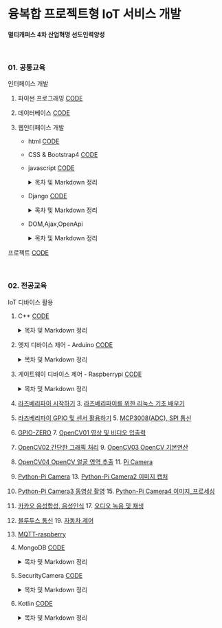 # 융복합 프로젝트형 IoT 서비스 개발

**멀티캐퍼스 4차 산업혁명 선도인력양성**

<br>

### 01. 공통교육

인터페이스 개발

1.  파이썬 프로그래밍 [CODE](https://github.com/cooluks2/iot/tree/master/01.Interface/01_python)

2.  데이터베이스 [CODE](https://github.com/cooluks2/iot/tree/master/01.Interface/02_mariadb)

3.  웹인터페이스 개발

    -   html [CODE](https://github.com/cooluks2/iot/tree/master/01.Interface/03_webclient/html)

    -   CSS & Bootstrap4 [CODE](https://github.com/cooluks2/iot/tree/master/01.Interface/03_webclient/bt4)

    -   javascript [CODE](https://github.com/cooluks2/iot/tree/master/01.Interface/03_webclient/javascript)

        <details markdown="1">
        <summary>목차 및 Markdown 정리</summary>
        <!--summary 아래 빈칸 공백 두고 내용을 적는공간-->
        
        1.  [자바스크립트](https://github.com/cooluks2/iot/blob/master/01.Interface/03_webclient/javascriptMD/00.자바스크립트.md)

        2.  [데이터_타입](https://github.com/cooluks2/iot/blob/master/01.Interface/03_webclient/javascriptMD/01.데이터_타입.md)

        3.  [변수](https://github.com/cooluks2/iot/blob/master/01.Interface/03_webclient/javascriptMD/02.변수.md)

        4.  [타입_변환](https://github.com/cooluks2/iot/blob/master/01.Interface/03_webclient/javascriptMD/03.타입_변환.md)

        5.  [기본_연산자](https://github.com/cooluks2/iot/blob/master/01.Interface/03_webclient/javascriptMD/04.기본_연산자.md)

        6.  [비교_연산자](https://github.com/cooluks2/iot/blob/master/01.Interface/03_webclient/javascriptMD/05.비교_연산자.md)

        7.  [조건문](https://github.com/cooluks2/iot/blob/master/01.Interface/03_webclient/javascriptMD/06.조건문.md)

        8.  [반복문](https://github.com/cooluks2/iot/blob/master/01.Interface/03_webclient/javascriptMD/07.반복문.md)

        9.  [예외처리](https://github.com/cooluks2/iot/blob/master/01.Interface/03_webclient/javascriptMD/08.예외처리.md)

        10.  [배열](https://github.com/cooluks2/iot/blob/master/01.Interface/03_webclient/javascriptMD/09.배열.md)

        11.  [함수](https://github.com/cooluks2/iot/blob/master/01.Interface/03_webclient/javascriptMD/10.함수.md)

        12.  [객체](https://github.com/cooluks2/iot/blob/master/01.Interface/03_webclient/javascriptMD/11.객체.md)

        13.  [클래스](https://github.com/cooluks2/iot/blob/master/01.Interface/03_webclient/javascriptMD/12.클래스.md)

        14.  [클래스ES6](https://github.com/cooluks2/iot/blob/master/01.Interface/03_webclient/javascriptMD/13.클래스_ES6.md)

        </details>

    -   Django [CODE](https://github.com/cooluks2/iot/tree/master/01.Interface/04_django)

        <details markdown="1">
        <summary>목차 및 Markdown 정리</summary>
        <!--summary 아래 빈칸 공백 두고 내용을 적는공간-->
        
        1. [HTTP 프로토콜](https://github.com/cooluks2/iot/blob/master/01.Interface/04_django/00_HTTP_프로토콜.md)

        2. [Django 프로젝트 만들기](https://github.com/cooluks2/iot/blob/master/01.Interface/04_django/01_Django_프로젝트_만들기.md)

        3. [실전 프로그램 개발-Bookmark 앱](https://github.com/cooluks2/iot/blob/master/01.Interface/04_django/02_실전_프로그램_개발-Bookmark_앱.md)

        4. [실전 프로그램 개발-Blog 앱](https://github.com/cooluks2/iot/blob/master/01.Interface/04_django/03_실전_프로그램_개발-Blog_앱.md)

        5. [프로젝트 첫 페이지 만들기](https://github.com/cooluks2/iot/blob/master/01.Interface/04_django/04_프로젝트_첫_페이지_만들기.md)

        6. [기존 앱 개선하기-Bookmark 앱,Blog 앱](https://github.com/cooluks2/iot/blob/master/01.Interface/04_django/05_기존_앱_개선하기-Bookmark_앱%2CBlog_앱.md)

        7. [Blog 앱 확장-Tag 달기](https://github.com/cooluks2/iot/blob/master/01.Interface/04_django/06_Blog_앱_확장-Tag_달기.md)

        8. [Blog 앱 확장-검색 기능](https://github.com/cooluks2/iot/blob/master/01.Interface/04_django/07_Blog_앱_확장-검색_기능.md)

        9. [실전 프로그램 개발-인증 기능](https://github.com/cooluks2/iot/blob/master/01.Interface/04_django/08_실전_프로그램_개발-인증_기능.md)

        10. [실전 프로그램 개발-콘텐츠 편집 기능(Bookmark)](https://github.com/cooluks2/iot/blob/master/01.Interface/04_django/09_실전_프로그램_개발-콘텐츠_편집_기능(Bookmark).md)

        11. [실전 프로그램 개발-콘텐츠 편집 기능(Blog)](https://github.com/cooluks2/iot/blob/master/01.Interface/04_django/10_실전_프로그램_개발-콘텐츠_편집_기능(Blog).md)

        12. [실전 프로그램 개발-콘텐츠 편집 기능(Blog)-TinyMCE](https://github.com/cooluks2/iot/blob/master/01.Interface/04_django/11_실전_프로그램_개발-콘텐츠_편집_기능(Blog)-TinyMCE.md)

        13. [실전 프로그램 개발-콘텐츠 편집 기능(Blog)-파일 업로드,다운로드](https://github.com/cooluks2/iot/blob/master/01.Interface/04_django/12_실전_프로그램_개발-콘텐츠_편집_기능(Blog)-파일_업로드%2C다운로드.md)

        14. [실전 프로그램 개발-아바타-](https://github.com/cooluks2/iot/blob/master/01.Interface/04_django/13_실전_프로그램_개발-아바타-.md)

        15. [커스텀 유저 모델](https://github.com/cooluks2/iot/blob/master/01.Interface/04_django/14_커스텀_유저_모델.md)
    
    	</details>
        
	-   DOM,Ajax,OpenApi
    
        <details markdown="1">
        <summary>목차 및 Markdown 정리</summary>
        <!--summary 아래 빈칸 공백 두고 내용을 적는공간-->

        1.  [DOM](https://github.com/cooluks2/iot/blob/master/01.Interface/05_DOM%2CAjax%2COpenApi/1.DOM.md)

        2.  [DOM이벤트](https://github.com/cooluks2/iot/blob/master/01.Interface/05_DOM%2CAjax%2COpenApi/2.DOM이벤트.md)

        3.  [JSON](https://github.com/cooluks2/iot/blob/master/01.Interface/05_DOM%2CAjax%2COpenApi/3.JSON.md)

        4.  [Requests](https://github.com/cooluks2/iot/blob/master/01.Interface/05_DOM%2CAjax%2COpenApi/4.Requests.md)

        5.  [이미지API](https://github.com/cooluks2/iot/blob/master/01.Interface/05_DOM%2CAjax%2COpenApi/5.이미지API.md)

        6.  [Ajax](https://github.com/cooluks2/iot/blob/master/01.Interface/05_DOM%2CAjax%2COpenApi/6.Ajax.md)

        7.  [REST서비스](https://github.com/cooluks2/iot/blob/master/01.Interface/05_DOM%2CAjax%2COpenApi/7.REST서비스.md)

        </details>

프로젝트 [CODE](https://github.com/cooluks2/iot/tree/master/01.Interface/Niche-market)

<br>

### 02. 전공교육

IoT 디바이스 활용

1.  C++ [CODE](https://github.com/cooluks2/iot/tree/master/02.device/c%2B%2B)

    <details markdown="1">
    <summary>목차 및 Markdown 정리</summary>
    <!--summary 아래 빈칸 공백 두고 내용을 적는공간-->
    
    1.  [개발환경 구축](https://github.com/cooluks2/iot/blob/master/02.device/c%2B%2BMD/00.개발환경_구축.md)

    2.  [HelloWorld](https://github.com/cooluks2/iot/blob/master/02.device/c%2B%2BMD/01.HelloWorld.md)

    3.  [제어 구조와 배열](https://github.com/cooluks2/iot/blob/master/02.device/c%2B%2BMD/02.제어_구조와_배열.md)

    4.  [함수와 문자열](https://github.com/cooluks2/iot/blob/master/02.device/c%2B%2BMD/03.함수와_문자열.md)

    5.  [클래스와 객체](https://github.com/cooluks2/iot/blob/master/02.device/c%2B%2BMD/04.클래스와_객체.md)

    6.  [객체와 함수](https://github.com/cooluks2/iot/blob/master/02.device/c%2B%2BMD/05-2.객체와_함수.md)

    7.  [생성자와 접근제한자](https://github.com/cooluks2/iot/blob/master/02.device/c%2B%2BMD/05.생성자와_접근제한자.md)

    8.  [객체 배열](https://github.com/cooluks2/iot/blob/master/02.device/c%2B%2BMD/06.객체_배열.md)

    9.  [포인터와 동적 객체 생성](https://github.com/cooluks2/iot/blob/master/02.device/c%2B%2BMD/07.포인터와_동적_객체_생성.md)

    10.  [복사생성자와 정적멤버](https://github.com/cooluks2/iot/blob/master/02.device/c%2B%2BMD/08.복사생성자와_정적멤버.md)

    11.  [상속](https://github.com/cooluks2/iot/blob/master/02.device/c%2B%2BMD/09.상속.md)

    </details>
    
2.  엣지 디바이스 제어 - Arduino [CODE](https://github.com/cooluks2/iot/tree/master/02.device/arduino)

    <details markdown="1">
    <summary>목차 및 Markdown 정리</summary>
    <!--summary 아래 빈칸 공백 두고 내용을 적는공간-->

    -   **디지털, 아날로그 출력**  
        [1. 개발환경 구축](https://github.com/cooluks2/iot/blob/master/02.device/arduinoMD/01.디지털%2C아날로그_출력/00-1.개발환경_구축.md)

        [2. 아두이노 소개](https://github.com/cooluks2/iot/blob/master/02.device/arduinoMD/01.디지털%2C아날로그_출력/00.아두이노_소개.md)

        [3. LED](https://github.com/cooluks2/iot/blob/master/02.device/arduinoMD/01.디지털%2C아날로그_출력/01.LED.md)

        [4. 3색 LED](https://github.com/cooluks2/iot/blob/master/02.device/arduinoMD/01.디지털%2C아날로그_출력/02.3색_LED.md)

        [5. 16x2 LCD](https://github.com/cooluks2/iot/blob/master/02.device/arduinoMD/01.디지털%2C아날로그_출력/03.16x2_LCD.md)

        [6. 피에조 부저](https://github.com/cooluks2/iot/blob/master/02.device/arduinoMD/01.디지털%2C아날로그_출력/04.피에조_부저.md)

    -   **입력-버튼, 센서**  
        [1. 버튼](https://github.com/cooluks2/iot/blob/master/02.device/arduinoMD/02.입력-버튼%2C센서/00.버튼.md)

        [2. 가변저항](https://github.com/cooluks2/iot/blob/master/02.device/arduinoMD/02.입력-버튼%2C센서/01.가변저항.md)

        [3. 서보모터](https://github.com/cooluks2/iot/blob/master/02.device/arduinoMD/02.입력-버튼%2C센서/02.서보모터.md)

        [4. 조이스틱](https://github.com/cooluks2/iot/blob/master/02.device/arduinoMD/02.입력-버튼%2C센서/03.조이스틱.md)

        [5. 조도센터](https://github.com/cooluks2/iot/blob/master/02.device/arduinoMD/02.입력-버튼%2C센서/04.조도센터.md)

    -   **디지털 센서**  
        [1. DHT11](https://github.com/cooluks2/iot/blob/master/02.device/arduinoMD/03.디지털_센서/01.DHT11.md)

        [2. 초음파 센서](https://github.com/cooluks2/iot/blob/master/02.device/arduinoMD/03.디지털_센서/02.초음파_센서.md)

        [3. 미세먼지_센서.md](https://github.com/cooluks2/iot/blob/master/02.device/arduinoMD/03.디지털_센서/03.미세먼지_센서.md)
        
    -   **통신**  
        [1. ESP8266 1.AT명령어](https://github.com/cooluks2/iot/blob/master/02.device/arduinoMD/04.통신/01.ESP8266_1.AT명령어.md)

        [2. ESP8266 2.라이브러리(WiFiEsp)](https://github.com/cooluks2/iot/blob/master/02.device/arduinoMD/04.통신/01.ESP8266_2.라이브러리(WiFiEsp).md)

        [3. MQTT](https://github.com/cooluks2/iot/blob/master/02.device/arduinoMD/04.통신/02.MQTT.md)

        [4. MQTT-Arduino](https://github.com/cooluks2/iot/blob/master/02.device/arduinoMD/04.통신/03.MQTT-Arduino.md)

    -   **37센서**  
        [1. Led Sensors](https://github.com/cooluks2/iot/blob/master/02.device/arduinoMD/05.37센서/1.Led_Sensors.md)

        [2. Digital Sensors](https://github.com/cooluks2/iot/blob/master/02.device/arduinoMD/05.37센서/2.Digital_Sensors.md)
        
    -   **블루투스**  
        [1. 블루투스 연동(HC-05).md](https://github.com/cooluks2/iot/blob/master/02.device/arduinoMD/06.블루투스/1.블루투스_연동(HC-05).md)

        [2. 블루투스 컨트롤러.md](https://github.com/cooluks2/iot/blob/master/02.device/arduinoMD/06.블루투스/2.블루투스_컨트롤러.md)

    -   **모터**  
        [1. DC 모터](https://github.com/cooluks2/iot/blob/master/02.device/arduinoMD/07.모터/1.DC_모터.md)

    </details>

3.  게이트웨이 디바이스 제어 - Raspberrypi [CODE](https://github.com/cooluks2/iot/tree/master/02.device/RaspberryPi)

    <details markdown="1">
    <summary>목차 및 Markdown 정리</summary>
    <!--summary 아래 빈칸 공백 두고 내용을 적는공간-->
    
    1.  [라즈베리파이 4B 스펙](https://github.com/cooluks2/iot/blob/master/02.device/RaspberryPiMD/01.1_라즈베리파이_4B_스펙.md)
2.  [라즈베리파이 시작하기](https://github.com/cooluks2/iot/blob/master/02.device/RaspberryPiMD/01.2_라즈베리_파이_시작하기.md)
    3.  [라즈베리파이를 위한 리눅스 기초 배우기](https://github.com/cooluks2/iot/blob/master/02.device/RaspberryPiMD/02_라즈베리_파이를_위한_리눅스_기초_배우기.md)
4.  [라즈베리파이 GPIO 및 센서 활용하기](https://github.com/cooluks2/iot/blob/master/02.device/RaspberryPiMD/03_라즈베리_파이_GPIO_및_센서_활용하기.md)
    5.  [MCP3008(ADC), SPI 통신](https://github.com/cooluks2/iot/blob/master/02.device/RaspberryPiMD/04_MCP3008(ADC)%2C_SPI_통신.md)
6.  [GPIO-ZERO](https://github.com/cooluks2/iot/blob/master/02.device/RaspberryPiMD/05_GPIO-ZERO.md)
    7.  [OpenCV01 영상 및 비디오 입출력](https://github.com/cooluks2/iot/blob/master/02.device/RaspberryPiMD/06_OpenCV01_영상_및_비디오_입출력.md)
8.  [OpenCV02 간단한 그래픽 처리](https://github.com/cooluks2/iot/blob/master/02.device/RaspberryPiMD/07_OpenCV02_간단한_그래픽_처리.md)
    9.  [OpenCV03 OpenCV 기본연산](https://github.com/cooluks2/iot/blob/master/02.device/RaspberryPiMD/08_OpenCV03_OpenCV_기본연산.md)
10.  [OpenCV04 OpenCV 얼굴 영역 추출](https://github.com/cooluks2/iot/blob/master/02.device/RaspberryPiMD/09_OpenCV04_OpenCV_얼굴_영역_추출.md)
    11.  [Pi Camera](https://github.com/cooluks2/iot/blob/master/02.device/RaspberryPiMD/10_Pi_Camera)
12.  [Python-Pi Camera](https://github.com/cooluks2/iot/blob/master/02.device/RaspberryPiMD/11_Python-Pi_Camera.md)
    13.  [Python-Pi Camera2 이미지 캡처](https://github.com/cooluks2/iot/blob/master/02.device/RaspberryPiMD/12_Python-Pi_Camera2_이미지_캡처.md)
14.  [Python-Pi Camera3 동영상 촬영](https://github.com/cooluks2/iot/blob/master/02.device/RaspberryPiMD/13_Python-Pi_Camera3_동영상_촬영.md)
    15.  [Python-Pi Camera4 이미지_프로세싱](https://github.com/cooluks2/iot/blob/master/02.device/RaspberryPiMD/14_Python-Pi_Camera4_이미지_프로세싱.md)
16.  [카카오 음성합성, 음성인식](https://github.com/cooluks2/iot/blob/master/02.device/RaspberryPiMD/15_카카오_음성합성%2C_음성인식.md)
    17.  [오디오 녹음 및 재생](https://github.com/cooluks2/iot/blob/master/02.device/RaspberryPiMD/16_오디오_녹음_및_재생.md)
18.  [블루투스 통신](https://github.com/cooluks2/iot/blob/master/02.device/RaspberryPiMD/17_블루투스_통신.md)
    19.  [자동차 제어](https://github.com/cooluks2/iot/blob/master/02.device/RaspberryPiMD/18_자동차_제어.md)
20.  [MQTT-raspberry](https://github.com/cooluks2/iot/blob/master/02.device/RaspberryPiMD/19_MQTT-raspberry.md)
    
</details>
    
4.  MongoDB [CODE](https://github.com/cooluks2/iot/tree/master/02.device/MongoDB/PYMONGO-EX)

    <details markdown="1">
    <summary>목차 및 Markdown 정리</summary>
    <!--summary 아래 빈칸 공백 두고 내용을 적는공간-->


    1.  [MongoDB 이해하기](https://github.com/cooluks2/iot/blob/master/02.device/MongoDBMD/01_MongoDB_이해하기.md)
    2.  [MongoDB 셸 경험하기](https://github.com/cooluks2/iot/blob/master/02.device/MongoDBMD/02_MongoDB_셸_경험하기.md)
    3.  [PyMongo](https://github.com/cooluks2/iot/blob/master/02.device/MongoDBMD/03_PyMongo.md)

    </details>

5.  SecurityCamera [CODE](https://github.com/cooluks2/iot/tree/master/02.device/SecurityCamera)

    <details markdown="1">
    <summary>목차 및 Markdown 정리</summary>
    <!--summary 아래 빈칸 공백 두고 내용을 적는공간-->


    1.  [MJpeg stream(Django)](https://github.com/cooluks2/iot/blob/master/02.device/SecurityCameraMD/01_MJpeg_stream(Django).md)
    2.  [카톡 메시지 보내기](https://github.com/cooluks2/iot/blob/master/02.device/SecurityCameraMD/02_카톡_메시지_보내기.md)
    3.  [Object Detect(윈도우)](https://github.com/cooluks2/iot/blob/master/02.device/SecurityCameraMD/03_Object_Detect(윈도우).md)
    4.  [Object Detect(라즈베리파이)](https://github.com/cooluks2/iot/blob/master/02.device/SecurityCameraMD/04_Object_Detect(라즈베리파이).md)

    </details>

6.  Kotlin [CODE](https://github.com/cooluks2/iot/tree/master/02.device/Kotlin)

    <details markdown="1">
    <summary>목차 및 Markdown 정리</summary>
    <!--summary 아래 빈칸 공백 두고 내용을 적는공간-->


    1.  [Kotlin 개발환경 구축](https://github.com/cooluks2/iot/blob/master/02.device/KotlinMD/00_Kotlin_개발환경_구축.md)
    2.  [Kotlin의 기본](https://github.com/cooluks2/iot/blob/master/02.device/KotlinMD/01_Kotlin의_기본.md)
    3.  [Kotlin 객체지향 프로그래밍](https://github.com/cooluks2/iot/blob/master/02.device/KotlinMD/02_Kotlin_객체지향_프로그래밍.md)
    4.  [Kotlin 함수형 프로그래밍](https://github.com/cooluks2/iot/blob/master/02.device/KotlinMD/03_Kotlin_함수형_프로그래밍.md)
    5.  [java와 연동](https://github.com/cooluks2/iot/blob/master/02.device/KotlinMD/04_java와_연동.md)
    6.  [Kotlin에서 활용하기](https://github.com/cooluks2/iot/blob/master/02.device/KotlinMD/05_Kotlin에서_활용하기.md)

    </details>